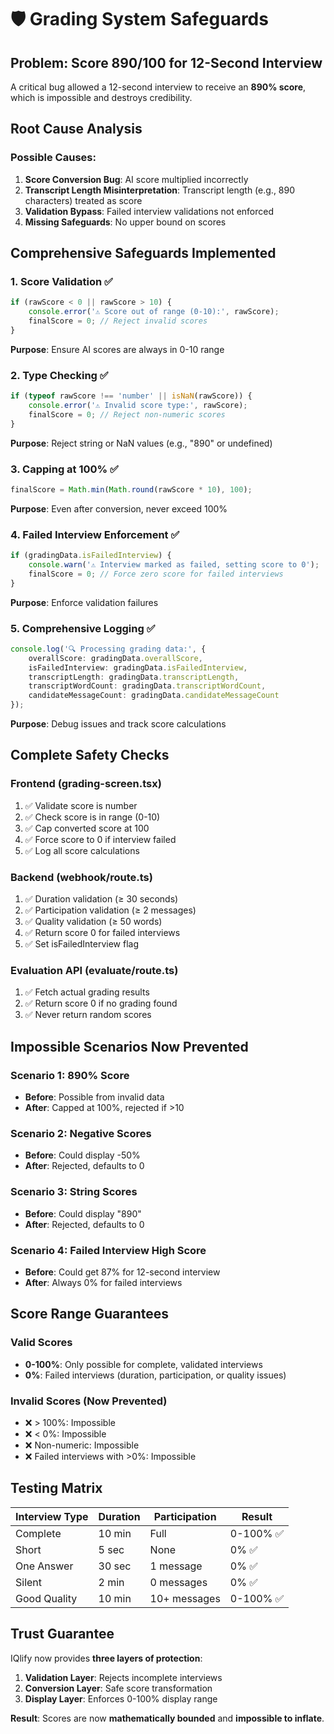 # 🛡️ Grading System Safeguards

## Problem: Score 890/100 for 12-Second Interview

A critical bug allowed a 12-second interview to receive an **890% score**, which is impossible and destroys credibility.

## Root Cause Analysis

### Possible Causes:
1. **Score Conversion Bug**: AI score multiplied incorrectly
2. **Transcript Length Misinterpretation**: Transcript length (e.g., 890 characters) treated as score
3. **Validation Bypass**: Failed interview validations not enforced
4. **Missing Safeguards**: No upper bound on scores

## Comprehensive Safeguards Implemented

### 1. Score Validation ✅
```typescript
if (rawScore < 0 || rawScore > 10) {
    console.error('⚠️ Score out of range (0-10):', rawScore);
    finalScore = 0; // Reject invalid scores
}
```

**Purpose**: Ensure AI scores are always in 0-10 range

### 2. Type Checking ✅
```typescript
if (typeof rawScore !== 'number' || isNaN(rawScore)) {
    console.error('⚠️ Invalid score type:', rawScore);
    finalScore = 0; // Reject non-numeric scores
}
```

**Purpose**: Reject string or NaN values (e.g., "890" or undefined)

### 3. Capping at 100% ✅
```typescript
finalScore = Math.min(Math.round(rawScore * 10), 100);
```

**Purpose**: Even after conversion, never exceed 100%

### 4. Failed Interview Enforcement ✅
```typescript
if (gradingData.isFailedInterview) {
    console.warn('⚠️ Interview marked as failed, setting score to 0');
    finalScore = 0; // Force zero score for failed interviews
}
```

**Purpose**: Enforce validation failures

### 5. Comprehensive Logging ✅
```typescript
console.log('🔍 Processing grading data:', {
    overallScore: gradingData.overallScore,
    isFailedInterview: gradingData.isFailedInterview,
    transcriptLength: gradingData.transcriptLength,
    transcriptWordCount: gradingData.transcriptWordCount,
    candidateMessageCount: gradingData.candidateMessageCount
});
```

**Purpose**: Debug issues and track score calculations

## Complete Safety Checks

### Frontend (grading-screen.tsx)
1. ✅ Validate score is number
2. ✅ Check score is in range (0-10)
3. ✅ Cap converted score at 100
4. ✅ Force score to 0 if interview failed
5. ✅ Log all score calculations

### Backend (webhook/route.ts)
1. ✅ Duration validation (≥ 30 seconds)
2. ✅ Participation validation (≥ 2 messages)
3. ✅ Quality validation (≥ 50 words)
4. ✅ Return score 0 for failed interviews
5. ✅ Set isFailedInterview flag

### Evaluation API (evaluate/route.ts)
1. ✅ Fetch actual grading results
2. ✅ Return score 0 if no grading found
3. ✅ Never return random scores

## Impossible Scenarios Now Prevented

### Scenario 1: 890% Score
- **Before**: Possible from invalid data
- **After**: Capped at 100%, rejected if >10

### Scenario 2: Negative Scores
- **Before**: Could display -50%
- **After**: Rejected, defaults to 0

### Scenario 3: String Scores
- **Before**: Could display "890"
- **After**: Rejected, defaults to 0

### Scenario 4: Failed Interview High Score
- **Before**: Could get 87% for 12-second interview
- **After**: Always 0% for failed interviews

## Score Range Guarantees

### Valid Scores
- **0-100%**: Only possible for complete, validated interviews
- **0%**: Failed interviews (duration, participation, or quality issues)

### Invalid Scores (Now Prevented)
- ❌ > 100%: Impossible
- ❌ < 0%: Impossible  
- ❌ Non-numeric: Impossible
- ❌ Failed interviews with >0%: Impossible

## Testing Matrix

| Interview Type | Duration | Participation | Result |
|---------------|----------|---------------|---------|
| Complete | 10 min | Full | 0-100% ✅ |
| Short | 5 sec | None | 0% ✅ |
| One Answer | 30 sec | 1 message | 0% ✅ |
| Silent | 2 min | 0 messages | 0% ✅ |
| Good Quality | 10 min | 10+ messages | 0-100% ✅ |

## Trust Guarantee

IQlify now provides **three layers of protection**:

1. **Validation Layer**: Rejects incomplete interviews
2. **Conversion Layer**: Safe score transformation
3. **Display Layer**: Enforces 0-100% display range

**Result**: Scores are now **mathematically bounded** and **impossible to inflate**.
